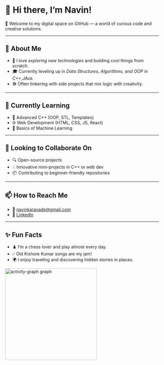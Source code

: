 # 👋 Hi there, I’m Navin!

🌟 Welcome to my digital space on GitHub — a world of curious code and creative solutions.

---

## 🧠 About Me
- 🚀 I love *exploring new technologies* and building cool things from scratch.
- 🎓 Currently leveling up in *Data Structures, Algorithms, and OOP in C++,JAva*.
- 🛠️ Often tinkering with side projects that mix logic with creativity.

---

## 🌱 Currently Learning
- 📘 Advanced C++ (OOP, STL, Templates)
- 🌐 Web Development (HTML, CSS, JS, React)
- 🤖 Basics of Machine Learning

---

## 🤝 Looking to Collaborate On
- 🔍 Open-source projects
- 💡 Innovative mini-projects in C++ or web dev
- 📦 Contributing to beginner-friendly repositories

---

## 📫 How to Reach Me
- 📧 navinkaravade@gmail.com
- 💼 [LinkedIn](https://www.linkedin.com/in/navin-karavade-2baa912b6?utm_source=share&utm_campaign=share_via&utm_content=profile&utm_medium=android_app)


---

## ✨ Fun Facts
- ♟️ I’m a chess lover and play almost every day.
- 🎶 Old Kishore Kumar songs are my jam!
- 🌍 I enjoy traveling and discovering hidden stories in places.

<img src="https://github-readme-activity-graph.vercel.app/graph?username=navin-oss&radius=16&theme=react&area=true&order=5" height="300" alt="activity-graph graph"  align="center"/>
